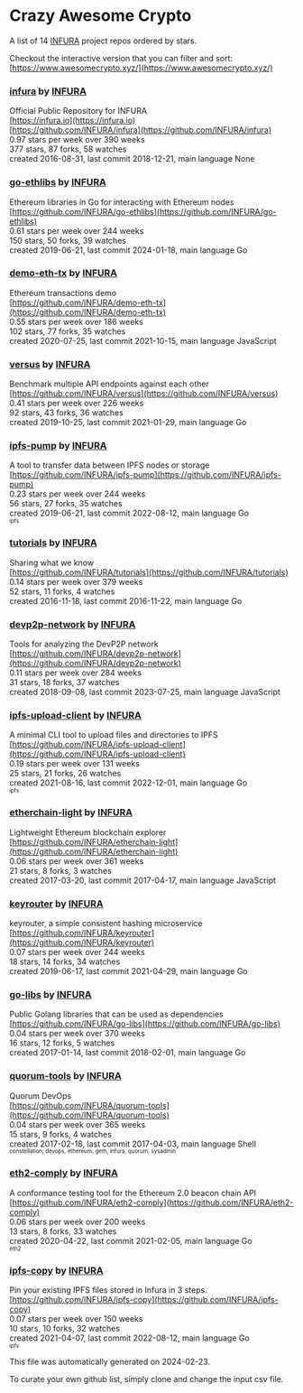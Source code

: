 # Crazy Awesome Crypto
A list of 14 [INFURA](https://github.com/INFURA) project repos ordered by stars.  

Checkout the interactive version that you can filter and sort: 
[https://www.awesomecrypto.xyz/](https://www.awesomecrypto.xyz/)  


### [infura](https://github.com/INFURA/infura) by [INFURA](https://github.com/INFURA)  
Official Public Repository for INFURA  
[https://infura.io](https://infura.io)  
[https://github.com/INFURA/infura](https://github.com/INFURA/infura)  
0.97 stars per week over 390 weeks  
377 stars, 87 forks, 58 watches  
created 2016-08-31, last commit 2018-12-21, main language None  


### [go-ethlibs](https://github.com/INFURA/go-ethlibs) by [INFURA](https://github.com/INFURA)  
Ethereum libraries in Go for interacting with Ethereum nodes  
[https://github.com/INFURA/go-ethlibs](https://github.com/INFURA/go-ethlibs)  
0.61 stars per week over 244 weeks  
150 stars, 50 forks, 39 watches  
created 2019-06-21, last commit 2024-01-18, main language Go  


### [demo-eth-tx](https://github.com/INFURA/demo-eth-tx) by [INFURA](https://github.com/INFURA)  
Ethereum transactions demo  
[https://github.com/INFURA/demo-eth-tx](https://github.com/INFURA/demo-eth-tx)  
0.55 stars per week over 186 weeks  
102 stars, 77 forks, 35 watches  
created 2020-07-25, last commit 2021-10-15, main language JavaScript  


### [versus](https://github.com/INFURA/versus) by [INFURA](https://github.com/INFURA)  
Benchmark multiple API endpoints against each other  
[https://github.com/INFURA/versus](https://github.com/INFURA/versus)  
0.41 stars per week over 226 weeks  
92 stars, 43 forks, 36 watches  
created 2019-10-25, last commit 2021-01-29, main language Go  


### [ipfs-pump](https://github.com/INFURA/ipfs-pump) by [INFURA](https://github.com/INFURA)  
A tool to transfer data between IPFS nodes or storage  
[https://github.com/INFURA/ipfs-pump](https://github.com/INFURA/ipfs-pump)  
0.23 stars per week over 244 weeks  
56 stars, 27 forks, 35 watches  
created 2019-06-21, last commit 2022-08-12, main language Go  
<sub><sup>ipfs</sup></sub>


### [tutorials](https://github.com/INFURA/tutorials) by [INFURA](https://github.com/INFURA)  
Sharing what we know  
[https://github.com/INFURA/tutorials](https://github.com/INFURA/tutorials)  
0.14 stars per week over 379 weeks  
52 stars, 11 forks, 4 watches  
created 2016-11-18, last commit 2016-11-22, main language Go  


### [devp2p-network](https://github.com/INFURA/devp2p-network) by [INFURA](https://github.com/INFURA)  
Tools for analyzing the DevP2P network  
[https://github.com/INFURA/devp2p-network](https://github.com/INFURA/devp2p-network)  
0.11 stars per week over 284 weeks  
31 stars, 18 forks, 37 watches  
created 2018-09-08, last commit 2023-07-25, main language JavaScript  


### [ipfs-upload-client](https://github.com/INFURA/ipfs-upload-client) by [INFURA](https://github.com/INFURA)  
A minimal CLI tool to upload files and directories to IPFS  
[https://github.com/INFURA/ipfs-upload-client](https://github.com/INFURA/ipfs-upload-client)  
0.19 stars per week over 131 weeks  
25 stars, 21 forks, 26 watches  
created 2021-08-16, last commit 2022-12-01, main language Go  
<sub><sup>ipfs</sup></sub>


### [etherchain-light](https://github.com/INFURA/etherchain-light) by [INFURA](https://github.com/INFURA)  
Lightweight Ethereum blockchain explorer  
[https://github.com/INFURA/etherchain-light](https://github.com/INFURA/etherchain-light)  
0.06 stars per week over 361 weeks  
21 stars, 8 forks, 3 watches  
created 2017-03-20, last commit 2017-04-17, main language JavaScript  


### [keyrouter](https://github.com/INFURA/keyrouter) by [INFURA](https://github.com/INFURA)  
keyrouter, a simple consistent hashing microservice  
[https://github.com/INFURA/keyrouter](https://github.com/INFURA/keyrouter)  
0.07 stars per week over 244 weeks  
18 stars, 14 forks, 34 watches  
created 2019-06-17, last commit 2021-04-29, main language Go  


### [go-libs](https://github.com/INFURA/go-libs) by [INFURA](https://github.com/INFURA)  
Public Golang libraries that can be used as dependencies  
[https://github.com/INFURA/go-libs](https://github.com/INFURA/go-libs)  
0.04 stars per week over 370 weeks  
16 stars, 12 forks, 5 watches  
created 2017-01-14, last commit 2018-02-01, main language Go  


### [quorum-tools](https://github.com/INFURA/quorum-tools) by [INFURA](https://github.com/INFURA)  
Quorum DevOps  
[https://github.com/INFURA/quorum-tools](https://github.com/INFURA/quorum-tools)  
0.04 stars per week over 365 weeks  
15 stars, 9 forks, 4 watches  
created 2017-02-18, last commit 2017-04-03, main language Shell  
<sub><sup>constellation, devops, ethereum, geth, infura, quorum, sysadmin</sup></sub>


### [eth2-comply](https://github.com/INFURA/eth2-comply) by [INFURA](https://github.com/INFURA)  
A conformance testing tool for the Ethereum 2.0 beacon chain API  
[https://github.com/INFURA/eth2-comply](https://github.com/INFURA/eth2-comply)  
0.06 stars per week over 200 weeks  
13 stars, 8 forks, 33 watches  
created 2020-04-22, last commit 2021-02-05, main language Go  
<sub><sup>eth2</sup></sub>


### [ipfs-copy](https://github.com/INFURA/ipfs-copy) by [INFURA](https://github.com/INFURA)  
Pin your existing IPFS files stored in Infura in 3 steps.  
[https://github.com/INFURA/ipfs-copy](https://github.com/INFURA/ipfs-copy)  
0.07 stars per week over 150 weeks  
10 stars, 10 forks, 32 watches  
created 2021-04-07, last commit 2022-08-12, main language Go  
<sub><sup>ipfs</sup></sub>


This file was automatically generated on 2024-02-23.  

To curate your own github list, simply clone and change the input csv file.  